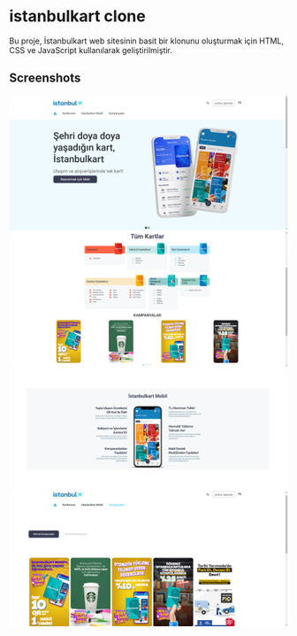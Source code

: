 # istanbulkart clone

Bu proje, İstanbulkart web sitesinin basit bir klonunu oluşturmak için HTML, CSS ve JavaScript kullanılarak geliştirilmiştir.

## Screenshots
![App Screenshot](https://github.com/haticesaike/istanbulkart/blob/master/images/1.png?raw=true)
![App Screenshot](https://github.com/haticesaike/istanbulkart/blob/master/images/2.png?raw=true)
![App Screenshot](https://github.com/haticesaike/istanbulkart/blob/master/images/3.png?raw=true)
![App Screenshot](https://github.com/haticesaike/istanbulkart/blob/master/images/4.png?raw=true)
